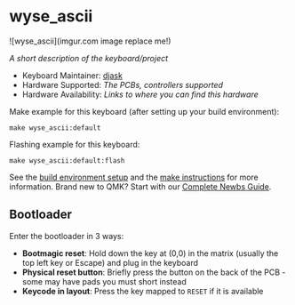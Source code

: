 # wyse_ascii

![wyse_ascii](imgur.com image replace me!)

*A short description of the keyboard/project*

* Keyboard Maintainer: [djask](https://github.com/djask)
* Hardware Supported: *The PCBs, controllers supported*
* Hardware Availability: *Links to where you can find this hardware*

Make example for this keyboard (after setting up your build environment):

    make wyse_ascii:default

Flashing example for this keyboard:

    make wyse_ascii:default:flash

See the [build environment setup](https://docs.qmk.fm/#/getting_started_build_tools) and the [make instructions](https://docs.qmk.fm/#/getting_started_make_guide) for more information. Brand new to QMK? Start with our [Complete Newbs Guide](https://docs.qmk.fm/#/newbs).

## Bootloader

Enter the bootloader in 3 ways:

* **Bootmagic reset**: Hold down the key at (0,0) in the matrix (usually the top left key or Escape) and plug in the keyboard
* **Physical reset button**: Briefly press the button on the back of the PCB - some may have pads you must short instead
* **Keycode in layout**: Press the key mapped to `RESET` if it is available
